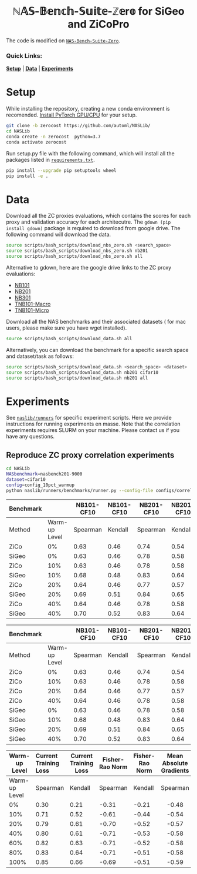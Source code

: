
<h1  align="center" > ℕ𝔸𝕊-𝔹𝕖𝕟𝕔𝕙-𝕊𝕦𝕚𝕥𝕖-ℤ𝕖r𝕠 for SiGeo and ZiCoPro </h1>



The code is modified on [`NAS-Bench-Suite-Zero`](https://github.com/automl/NASLib/tree/zerocost).

<h3> Quick Links: </h3>

[**Setup**](#setup)
| [**Data**](#data)
| [**Experiments**](#experiments)

# Setup

While installing the repository, creating a new conda environment is recomended. [Install PyTorch GPU/CPU](https://pytorch.org/get-started/locally/) for your setup.

```bash
git clone -b zerocost https://github.com/automl/NASLib/
cd NASLib
conda create -n zerocost  python=3.7
conda activate zerocost
```

Run setup.py file with the following command, which will install all the packages listed in [`requirements.txt`](requirements.txt).
```bash
pip install --upgrade pip setuptools wheel
pip install -e .
```
# Data

Download all the ZC proxies evaluations, which contains the scores for each proxy and validation accuracy for each architecutre. The ```gdown (pip install gdown)``` package is required to download from google drive. The following command will download the data.

```bash
source scripts/bash_scripts/download_nbs_zero.sh <search_space>
source scripts/bash_scripts/download_nbs_zero.sh nb201
source scripts/bash_scripts/download_nbs_zero.sh all
```

Alternative to gdown, here are the google drive links to the ZC proxy evaluations:
- [NB101](https://drive.google.com/file/d/1Rkse44EWgYdBS34iyhjSs9Y2l0fxPCpU/view?usp=share_link)
- [NB201](https://drive.google.com/file/d/1R7n7GpFHAjUZpPISzbhxH0QjubnvZM5H/view?usp=share_link)
- [NB301](https://drive.google.com/file/d/1RddgmwqjWJ1czGT8gEPB8qqhUHazp92G/view?usp=share_link)
- [TNB101-Macro](https://drive.google.com/file/d/1teH8JcQsamZngUD_DMQyNkCoUYYSTM0M/view?usp=share_link)
- [TNB101-Micro](https://drive.google.com/file/d/1SBOVAyhLCBTAJiU_fo7hLRknNrGNqFk7/view?usp=share_link)



Download all the NAS benchmarks and their associated datasets ( for mac users, please make sure you have wget installed).
```bash
source scripts/bash_scripts/download_data.sh all 
```
Alternatively, you can download the benchmark for a specific search space and dataset/task as follows:
```bash
source scripts/bash_scripts/download_data.sh <search_space> <dataset> 
source scripts/bash_scripts/download_data.sh nb201 cifar10
source scripts/bash_scripts/download_data.sh nb201 all 
```

<!---
Download the TransNAS-Bench-101 benchmark from [here](https://www.noahlab.com.hk/opensource/vega/page/doc.html?path=datasets/transnasbench101) unzip the folder and place the benchmark `transnas-bench_v10141024.pth` from this folder in `NASLib/naslib/data/..`

If you face issues downloading the datasets please follow the steps [here](dataset_preparation/).
-->

# Experiments 
See [`naslib/runners`](naslib/runners) for specific experiment scripts. 
Here we provide instructions for running experiments en masse. Note that the correlation experiments requires SLURM on your machine. 
Please contact us if you have any questions.

## Reproduce ZC proxy correlation experiments  
```bash
cd NASLib
NASbenchmark=nasbench201-9000
dataset=cifar10
config=config_10pct_warmup
python naslib/runners/benchmarks/runner.py --config-file configs/correlation/SiGeo/${NASbenchmark}/${dataset}/${config}.yaml
```
|Benchmark|               | NB101-CF10 |NB101-CF10|NB201-CF10|NB201-CF10| NB201-CF100 | NB201-CF100 | NB201-IMGNT | NB201-IMGNT | NB301-CF10 | NB301-CF10 |
|---------|---------------|------------|----------|----------|----------|-------------|-------------|-------------|-------------|------------|------------|
|Method   | Warm-up Level | Spearman   |Kendall   |Spearman  |Kendall   | Spearman    | Kendall     | Spearman    | Kendall     | Spearman   | Kendall    |
|ZiCo     | 0%            | 0.63       |0.46      |0.74      |0.54      | 0.78        | 0.58        | 0.79        | 0.60        | 0.5        | 0.35       |
|SiGeo    | 0%            | 0.63       |0.46      |0.78      |0.58      | 0.82        | 0.62        | 0.80        | 0.61        | 0.5        | 0.35       |
|ZiCo     | 10%           | 0.63       |0.46      |0.78      |0.58      | 0.81        | 0.61        | 0.80        | 0.60        | 0.51       | 0.36       |
|SiGeo    | 10%           | 0.68       |0.48      |0.83      |0.64      | 0.85        | 0.66        | 0.85        | 0.67        | 0.53       | 0.37       |
|ZiCo     | 20%           | 0.64       |0.46      |0.77      |0.57      | 0.81        | 0.62        | 0.79        | 0.59        | 0.51       | 0.36       |
|SiGeo    | 20%           | 0.69       |0.51      |0.84      |0.65      | 0.87        | 0.69        | 0.86        | 0.68        | 0.55       | 0.40       |
|ZiCo     | 40%           | 0.64       |0.46      |0.78      |0.58      | 0.800       | 0.61        | 0.79        | 0.59        | 0.52       | 0.36       |
|SiGeo    | 40%           | 0.70       |0.52      |0.83      |0.64      | 0.88        | 0.70        | 0.87        | 0.69        | 0.56       | 0.41       |

|Benchmark|               | NB101-CF10 |NB101-CF10|NB201-CF10|NB201-CF10| NB201-CF100 | NB201-CF100 | NB201-IMGNT | NB201-IMGNT | NB301-CF10 | NB301-CF10 |
|---------|---------------|------------|----------|----------|----------|-------------|-------------|-------------|-------------|------------|------------|
|Method   | Warm-up Level | Spearman   |Kendall   |Spearman  |Kendall   | Spearman    | Kendall     | Spearman    | Kendall     | Spearman   | Kendall    |
|ZiCo     | 0%            | 0.63       |0.46      |0.74      |0.54      | 0.78        | 0.58        | 0.79        | 0.60        | 0.5        | 0.35       |
|ZiCo     | 10%           | 0.63       |0.46      |0.78      |0.58      | 0.81        | 0.61        | 0.80        | 0.60        | 0.51       | 0.36       |
|ZiCo     | 20%           | 0.64       |0.46      |0.77      |0.57      | 0.81        | 0.62        | 0.79        | 0.59        | 0.51       | 0.36       |
|ZiCo     | 40%           | 0.64       |0.46      |0.78      |0.58      | 0.800       | 0.61        | 0.79        | 0.59        | 0.52       | 0.36       |
|SiGeo    | 0%            | 0.63       |0.46      |0.78      |0.58      | 0.82        | 0.62        | 0.80        | 0.61        | 0.5        | 0.35       |
|SiGeo    | 10%           | 0.68       |0.48      |0.83      |0.64      | 0.85        | 0.66        | 0.85        | 0.67        | 0.53       | 0.37       |
|SiGeo    | 20%           | 0.69       |0.51      |0.84      |0.65      | 0.87        | 0.69        | 0.86        | 0.68        | 0.55       | 0.40       |
|SiGeo    | 40%           | 0.70       |0.52      |0.83      |0.64      | 0.88        | 0.70        | 0.87        | 0.69        | 0.56       | 0.41       |


| Warm-up Level | Current Training Loss | Current Training Loss | Fisher-Rao Norm | Fisher-Rao Norm | Mean Absolute Gradients | Mean Absolute Gradients |
|---------------|:----------------------|-----------------------|-----------------|-----------------|:-----------------------:|-------------------------|
| Warm-up Level | Spearman              | Kendall               | Spearman        | Kendall         |        Spearman         | Kendall                 |
| 0%            | 0.30                  | 0.21                  | -0.31           | -0.21           |          -0.48          | -0.34                   |
| 10%           | 0.71                  | 0.52                  | -0.61           | -0.44           |          -0.54          | -0.40                   |
| 20%           | 0.79                  | 0.61                  | -0.70           | -0.52           |          -0.57          | -0.42                   |
| 40%           | 0.80                  | 0.61                  | -0.71           | -0.53           |          -0.58          | -0.43                   |
| 60%           | 0.82                  | 0.63                  | -0.71           | -0.52           |          -0.58          | -0.44                   |
| 80%           | 0.83                  | 0.64                  | -0.71           | -0.51           |          -0.58          | -0.44                   |
| 100%          | 0.85                  | 0.66                  | -0.69           | -0.51           |          -0.59          | -0.44                   |
